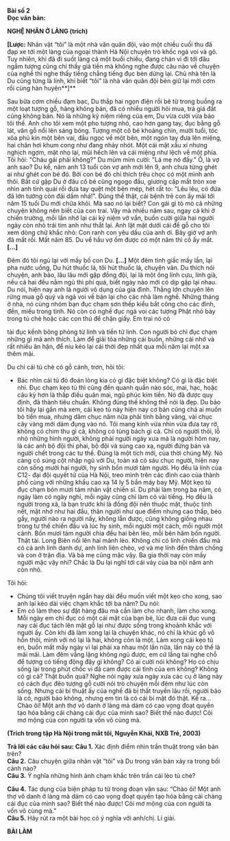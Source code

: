 **Bài số 2**<br>
**Đọc văn bản:**<br>

**NGHỆ NHÂN Ở LÀNG (trích)**<br>

**[Lược:** Nhân vật “tôi” là một nhà văn quân đội, vào một chiều cuối thu đã đạp xe tới một làng của ngoại thành Hà Nội chuyện trò khốc ngả voi và gõ. Tuy nhiên, khi đã đi suốt làng cả một buổi chiều, đang chán vì đi tới đâu ngắm tượng cũng chỉ thấy giả tiền mà không nghe được câu nào về chuyện của nghề thì nghe thấy tiếng chẳng tiếng đục bèn dừng lại. Chủ nhà tên là Du cũng từng là lính, khi biết “tôi” là nhà văn quân đội bèn giữ lại mời cơm rồi cùng hàn huyên**]**

Sau bữa cơm chiều đạm bạc, Du thắp hai ngọn điện rồi bê từ trong buồng ra một loạt tượng gỗ, hàng không bán, đã có nhiều người hỏi mua, trả giá đắt cũng không bán. Nó là những kỷ niệm riêng của em, Du vừa cười vừa bảo tôi thế. Anh cho tôi xem một pho tượng nhỏ, cao hơn gang tay, đục bằng gỗ lát, vân gỗ nổi lên sáng bóng. Tượng một cô bé khoảng chín, mười tuổi, tóc xõa phủ kín một bên vai, đầu ngọc về một bên, một ngón tay đưa lên miệng, hai chân hơi khum cong như đang nhảy nhót. Một cái mặt xấu xí nhưng nghịch ngợm, mặt nhọ lại, mũi hếch lên và cái miệng như lệch về một phía. Tôi hỏi: "Cháu gái phải không?" Du mủm mỉm cười: "Lá mẹ nó đấy." Ồ, là vợ anh sao? Du kể, năm anh 13 tuổi còn vợ anh mới lên 9, anh chưa từng ghét ai như ghét con bé đó. Bởi con bé đó chỉ thích trêu chọc có một mình anh thôi. Bất cứ gặp Du ở đâu cô bé cũng ngogo đầu, giương cặp mắt tròn xoe nhìn anh tinh quái rồi đưa tay quệt một bên mép, hét rất to: "Lêu lêu, có đứa đã lớn tướng còn đái dầm nhá!". Đúng thế thật, cái bệnh trẻ con ấy mãi tới năm 15 tuổi Du mới chữa khỏi. Mà sao nó lại biết? Con gái gì tò mò cả những chuyện không nên biết của con trai. Vậy mà nhiều năm sau, ngay cả khi ở chiến trường, mỗi lần nhớ lại cái kỷ niệm vớ vẩn, buồn cười giữa hai người ngày còn nhỏ trái tim anh như thắt lại. Anh lật mặt dưới cái để gỗ cho tôi xem dòng chữ khắc nhỏ: Con ranh con yêu dấu của anh ơi. Bây giờ vợ anh đã mất rồi. Mất năm 85. Du về hầu vợ ốm được có một năm thì cô ấy mất. **[...]**

Đêm đó tôi ngủ lại với mấy bố con Du. **[...]** Một đêm tỉnh giấc mấy lần, lại pha nước uống, Du hút thuốc lá, tôi hút thuốc lá, chuyện vãn. Du thích nói chuyện, anh bảo, lâu lâu mới gặp đồng đội, lại là một ông lính cựu, lính già, nếu cả hai đều nằm ngủ thì phí quá, biết ngày nào mới có dịp gặp lại nhau. Du nói, hiện nay anh là người vô dụng của gia đình. Thằng lớn chuyên lên rừng mua gỗ quý và ngả voi về bán lại cho các nhà làm nghề. Những tháng ở nhà, nó cùng nhóm bạn đục chạm sơn thếp kiểu bắt công cho các đình, đền, miếu trong tỉnh. Nó còn có nghề đục ngà voi các tượng Phật nhỏ bày trong tủ chè hoặc các con thú để chặn giấy. Em trai nó có


tài đục kềnh bông phỏng từ linh và tiền tử linh. Con người bỏ chỉ đục chạm những gì mà anh thích. Làm để giải tỏa những cái buồn, những cái nhớ và rất nhiều ân hận, để níu kéo lại cái thời đẹp nhất qua mỗi năm lại một xa thêm mãi.

Du chỉ cái tủ chè có gỗ cánh, trơn, hỏi tôi:
- Bác nhìn cái tủ đó đoán lòng kia có gì đặc biệt không?
Có gì là đặc biệt nhỉ. Đục chạm kẹo tủ thì cũng đến quanh quẩn nào sóc, mai, hạc, hoặc câu kỳ hơn là thấp điều quân mai, ngũ phúc kim tiền. Nó đã được quy định, đã thành tiêu chuẩn. Không đúng thế không thể nói là đẹp. Du bảo tôi hãy lại gần mà xem, cái kẹo tủ này hiện nay cơ bản cũng chả ai muốn bỏ tiền mua, nhưng dăm chục năm nữa phải tính bằng vàng, vài chục cây vàng mới dám đụng vào nó. Tôi mang kính vừa nhìn vừa đưa tay rờ, không có chim thu gì cả, không có tùng bách gì cả. Chỉ có người thôi, lỗ nhỏ những hình người, không phải người ngày xưa mà là người hôm nay, là các anh bộ đội thi phai, bộ đội và súng cao xạ, người đứng bán và người chết trong các tư thế. Đúng là một tích mới, của thời chúng Mỹ. Nó càng có súng cột nhập ngũ với Du, toàn xá có sáu chục người, hiện nay còn sống mười hai người, hy sinh bốn mươi tám người. Họ đều là lính của C12- đại đội quyết tử của Hà Nội, treo mình trên các đỉnh cao của thành phố cùng với những khẩu cao xạ 14 ly 5 bắn máy bay Mỹ. Một kẹo tủ đục chạm bón mươi tám nhân vật chiến sĩ. Du phải làm trong ba năm, có ngày làm có ngày nghỉ, mỗi ngày cũng chỉ làm có vài tiếng. Họ đều là người trong xã, là bạn trước khi là đồng đội nên thuộc mặt, thuộc tính nết, mặt nhớ như hai đầu, thân người như que điểm nhưng cao thấp, béo gầy, người nào ra người nấy, không lẫn được, cũng không giống nhau trong tư thế chiến đấu và lúc hy sinh, mỗi người một cách, mỗi người một cảnh. Bốn mươi tám người chia đều hai bên lèo, mỗi bên hăm bốn người. Thật tài. Long Biên nổi lên hai mảnh lèo. Không chỉ có lính chiến đấu mà có cả anh linh danh dự, anh linh liên chèo, vợ và mẹ lính đến thăm chồng và con ở trận địa. Và bà mẹ cũng mặc vậy. Ba gia thời nay còn mấy người mặc vậy nhỉ? Chắc là Du lại nghĩ tới cái váy của ba nội năm anh còn nhỏ.

Tôi hỏi:
- Chúng tôi viết truyện ngắn hay dài đều muốn viết một kẹo cho xong, sao anh lại kéo dài việc chạm khắc tới ba năm?
Du nói:
- Em có làm theo sự đặt hàng đâu mà cần làm cho nhanh, làm cho xong. Mỗi ngày em chỉ đục có một cái mặt của bạn bè, lúc đưa cái đục vung nay cái đục tách lên mặt gỗ lại như được sống trong khoảnh khắc với người ấy. Còn khi đã làm xong lại là chuyện khác, nó chỉ là khúc gỗ vô hồn thôi, mình với nó lại là hai, không còn là một. Làm xong cái kẹo tủ en, buồn mất mấy ngày vì lại phải xa nhau một lần nữa, lần này có thể là mãi mãi. Làm đêm vắng lặng không ngủ được, em cứ lắng tai nghe chỗ để tượng có tiếng động đậy gì không? Có ai cười nói không? Họ có chịu sống lại trong phút chốc vì đã cam được cái tình của em không? Không có gì cả? Thật buồn quá? Nghe nói ngày xưa ngày xưa các cụ ở làng này có cách đục đẽo tượng gỗ cười nói trò chuyện mỗi đêm như lúc còn sống. Nhưng cái bí thuật ấy của nghề đã bị thất truyền lâu rồi, người bảo là có, người bảo không, nhưng em tin là có cái bí mật đó thật. Kể ra...
Chào ôi! Một anh thợ vô danh ở làng mà dám có cao vọng đoạt quyền tạo hóa bằng cái chàng cái đục của mình sao? Biết thế nào được! Cõi mơ mộng của con người ta vốn vô cùng mà.

**(Trích trong tập Hà Nội trong mắt tôi, Nguyễn Khải, NXB Trẻ, 2003)**<br>

**Trả lời các câu hỏi sau:**
**Câu 1.** Xác định điểm nhìn trần thuật trong văn bản trên?<br>
**Câu 2.** Câu chuyện giữa nhân vật “tôi” và Du trong văn bản xảy ra trong bối cảnh nào?<br>
**Câu 3.** Ý nghĩa những hình ảnh chạm khắc trên trần cái lèo tủ chè?<br>

**Câu 4.** Tác dụng của biện pháp tu từ trong đoạn văn sau: “Chào ôi! Một anh thợ vô danh ở làng mà dám có cao vọng đoạt quyền tạo hóa bằng cái chàng cái đục của mình sao? Biết thế nào được! Cõi mơ mộng của con người ta vốn vô cùng mà.”<br>
**Câu 5.** Hãy rút ra một bài học có ý nghĩa với anh/chị. Lí giải.<br>

**BÀI LÀM**
